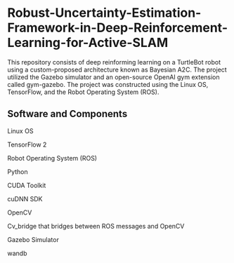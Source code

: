 # Robust-Uncertainty-Estimation-Framework-in-Deep-Reinforcement-Learning-for-Active-SLAM
This repository consists of deep reinforming learning on a TurtleBot robot using a custom-proposed architecture known as Bayesian A2C. The project utilized the Gazebo simulator and an open-source OpenAI gym extension called gym-gazebo. The project was constructed using the Linux OS, TensorFlow, and the Robot Operating System (ROS).





## Software and Components
Linux OS

TensorFlow 2

Robot Operating System (ROS)

Python

CUDA Toolkit

cuDNN SDK

OpenCV

Cv_bridge that bridges between ROS messages and OpenCV

Gazebo Simulator

wandb


